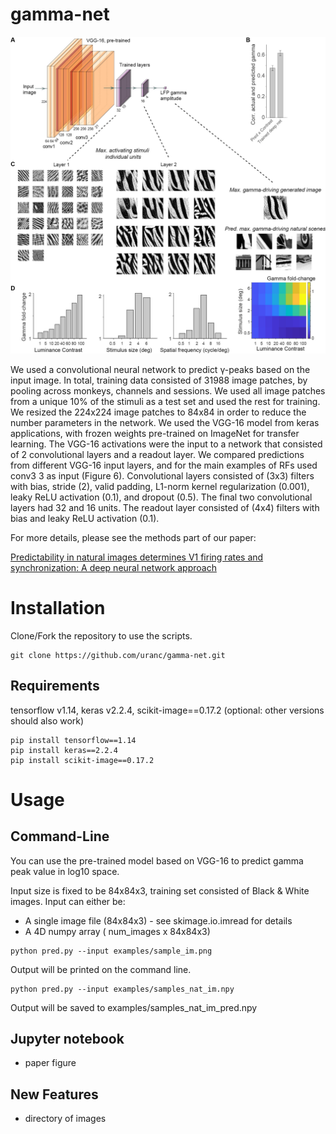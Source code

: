 # gamma-net

<img src="gamma-net.jpg" alt="hi" class="inline"/>

We used a convolutional neural network to predict γ-peaks based on the input image. In total, training data consisted of 31988 image patches, by pooling across monkeys, channels and sessions. We used all image patches from a unique 10% of the stimuli as a test set and used the rest for training. We resized the 224x224 image patches to 84x84 in order to reduce the number parameters in the network. We used the VGG-16 model from keras applications, with frozen weights pre-trained on ImageNet for transfer learning. The VGG-16 activations were the input to a network that consisted of 2 convolutional layers and a readout layer. We compared predictions from different VGG-16 input layers, and for the main examples of RFs used conv3 3 as input (Figure 6). Convolutional layers consisted of (3x3) filters with bias, stride (2), valid padding, L1-norm kernel regularization (0.001), leaky ReLU activation (0.1), and dropout (0.5). The final two convolutional layers had 32 and 16 units. The readout layer consisted of (4x4) filters with bias and leaky ReLU activation (0.1). 


For more details, please see the methods part of our paper:

[Predictability in natural images determines V1 firing rates and synchronization: A deep neural network approach](https://www.biorxiv.org/content/10.1101/2020.08.10.242958v1) 



# Installation

Clone/Fork the repository to use the scripts.

```shell
git clone https://github.com/uranc/gamma-net.git
```

## Requirements
tensorflow v1.14, keras v2.2.4, scikit-image==0.17.2 (optional: other versions should also work)
```shell
pip install tensorflow==1.14
pip install keras==2.2.4
pip install scikit-image==0.17.2
```

# Usage

## Command-Line

You can use the pre-trained model based on VGG-16 to predict gamma peak value in log10 space.

Input size is fixed to be 84x84x3, training set consisted of Black & White images. Input can either be:
  - A single image file (84x84x3) - see skimage.io.imread for details
  - A 4D numpy array ( num_images x 84x84x3)


```shell
python pred.py --input examples/sample_im.png
```  
Output will be printed on the command line. 

```shell
python pred.py --input examples/samples_nat_im.npy
```
Output will be saved to examples/samples_nat_im_pred.npy
  


## Jupyter notebook
- paper figure 
  
## New Features  
  - directory of images

